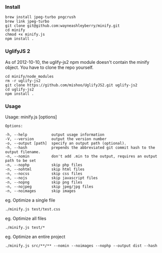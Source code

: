 ### Install

```
brew install jpeg-turbo pngcrush
brew link jpeg-turbo
git clone git@github.com:wayneashleyberry/minify.git
cd minify
chmod +x minify.js
npm install .
```

### UglifyJS 2

As of 2012-10-10, the uglify-js2 npm module doesn't contain the minify object.
You have to clone the repo yourself.

```
cd minify/node_modules
rm -r uglify-js2
git clone https://github.com/mishoo/UglifyJS2.git uglify-js2
cd uglify-js2
npm install .
```

### Usage

Usage: minify.js [options]

	Options:

	-h, --help           output usage information
	-V, --version        output the version number
	-o, --output [path]  specify an output path (optional).
	-h, --hash           prepends the abbreviated git commit hash to the output filename.
	-n, --nomin          don't add .min to the output, requires an output path to be set
	-n, --nophp          skip php files
	-n, --nohtml         skip html files
	-n, --nocss          skip css files
	-n, --nojs           skip javascript files
	-n, --nopng          skip png files
	-n, --nojpeg         skip jpeg/jpg files
	-n, --noimages       skip images

eg. Optimize a single file

	./minify.js test/test.css

eg. Optimize all files

	./minify.js test/*

eg. Optimize an entire project

	./minify.js src/**/** --nomin --noimages --nophp --output dist --hash
